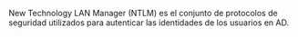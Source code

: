 
New Technology LAN Manager (NTLM) es el conjunto de protocolos de seguridad utilizados para autenticar las identidades de los usuarios en AD.